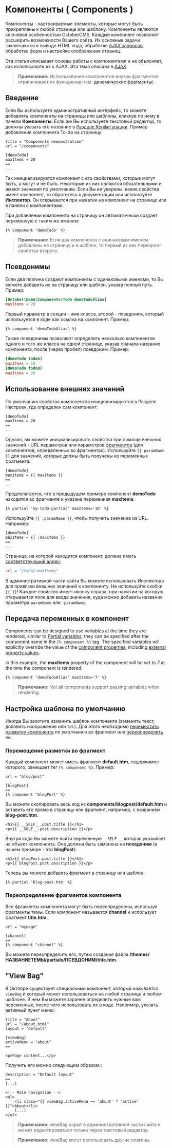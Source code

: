 # Компоненты ( Components )

Компоненты - настраиваемые элементы, которые могут быть прикреплены к любой странице или шаблону. Компоненты являются ключевой особенностью OctoberCMS. Каждый компонент позволяет расширить возможности Вашего сайта. Их основные задачи заключаются в выводе HTML кода, обработке [AJAX запросов](../cms/ajax.md), обработке форм и настройке отображения страниц.

Эта статья описывает основы работы с компонентами и не объясняет, как использовать их с AJAX. Эта тема описана в [AJAX](../cms/ajax.md).

> **Примечание:** Использование компонентов внутри фрагментов ограничивает их функционал (см. [динамические фрагменты](partials.md#dynamic-partials)).

<a name="introduction"></a>
## Введение

Если Вы используете административный интерфейс, то можете добавлять компоненты на страницы или шаблоны, кликнув по нему в панели **Компоненты**. Если же Вы используете текстовый редактор, то должны указать его название в [Разделе Конфигурации](../cms/themes.md#configuration-section). Пример добавления компонента To-do на страницу:

```
title = "Components demonstration"
url = "/components"

[demoTodo]
maxItems = 20
==
...
```

Так инициализируется компонент с его свойствами, которые могут быть, а могут и не быть. Некоторые из них являются обязательными и имеют значения по умолчанию. Если Вы не уверены, какие свойства имеет компонент, то обратитесь к документации или используйте **Инспектор**. Он открывается при нажатии на компонент на странице или в панели с компонентами.

При добавлении компонента на страницу он автоматически создает переменную с таким же именем:

```twig
{% component 'demoTodo' %}
```

> **Примечание:** Если два компонента с одинаковым именем добавлены на страницу и в шаблон, то первый из них перекроет свойства второго.

<a name="aliases"></a>
## Псевдонимы

Если два плагина создают компоненты с одинаковыми именами, то Вы можете добавить их на страницу или шаблон, указав полный путь. Пример:

```ini
[October\Demo\Components\Todo demoTodoAlias]
maxItems = 20
```

Первый параметр в секции - имя класса, второй - псевдоним, который используется в коде как ссылка на компонент. Пример:

```twig
{% component 'demoTodoAlias' %}
```

Также псевдонимы позволяют определить несколько компонентов одного и того же класса на одной странице, указав сначала название компонента, после (через пробел) псевдоним. Пример:

```ini
[demoTodo todoA]
maxItems = 10
[demoTodo todoB]
maxItems = 20
```

<a name="external-property-values"></a>
## Использование внешних значений

По умолчанию свойства компонентов инициализируются в Разделе Настроек, где определен сам компонент:

    [demoTodo]
    maxItems = 20
    ==
    ...

Однако, вы можете инициализировать свойства при помощи внешних значений - URL параметров или параметров [фрагментов](../cms/partials.md) (для компонентов, определенных во фрагментах). Используйте  `{{ paramName }}` для значений, которые должы быть получены из переменных фрагмента:

```
[demoTodo]
maxItems = {{ maxItems }}
==
...
```

Предполагается, что в предыдущем примере компонент **demoTodo** находится во фрагменте и указана переменная **maxItems**:

```
{% partial 'my-todo-partial' maxItems='10' %}
```

Используйте `{{ :paramName }}`, чтобы получить значение из URL. Например:

```
[demoTodo]
maxItems = {{ :maxItems }}
==
...
```

Страница, на которой находится компонент, должна иметь [соответствующий адрес](../cms/pages.md#url-syntax):

```ini
url = "/todo/:maxItems"
```

В административной части сайта Вы можете использовать Инспектора для привязки внешних значений к компоненту. Не используйте скобки `{{ }}`! Каждое свойство имеет иконку справа, при нажатии на которую, открывается поле для ввода значения, куда можно добавить название параметра `paramName` или `:paramName`.

<a name="component-variables"></a>
## Передача переменных в компонент

Components can be designed to use variables at the time they are rendered, similar to [Partial variables](partials.md#partial-variables), they can be specified after the component name in the `{% component %}` tag. The specified variables will explicitly override the value of the [component properties](../plugin/components.md#component-properties), including [external property values](#external-property-values).

In this example, the **maxItems** property of the component will be set to *7* at the time the component is rendered:

```twig
{% component 'demoTodoAlias' maxItems='7' %}
```

> **Примечание**: Not all components support passing variables when rendering.

<a name="customizing-default-markup"></a>
## Настройка шаблона по умолчанию

Иногда Вы захотите изменить шаблон компонента (заменить текст, добавить изображение или т.п.). Для этого необходимо [переместить разметку компонента](#moving-default-markup) по умолчанию во фрагмент или [переопределить](#overriding-partials) ее.

<a name="moving-default-markup"></a>
### Перемещение разметки во фрагмент

Каждый компонент может иметь фрагмент **default.htm**, содержимое которого, замещает тег `{% component %}`. Пример:

```
url = "blog/post"

[blogPost]
==
{% component "blogPost" %}
```

Вы можете скопировать весь код из **components/blogpost/default.htm** и вставить его прямо в страницу или фрагмент, например, с названием **blog-post.htm**.

```twig
<h1>{{ __SELF__.post.title }}</h1>
<p>{{ __SELF__.post.description }}</p>
```

Внутри кода Вы можете найти переменную `__SELF__`, которая указывает на объект компонента. Она должна быть заменена на **псевдоним** (в нашем примере - это **blogPost**):

```twig
<h1>{{ blogPost.post.title }}</h1>
<p>{{ blogPost.post.description }}</p>
```

Теперь вы можете добавить фрагмент в страницу или шаблон:

```twig
{% partial 'blog-post.htm' %}
```

<a name="overriding-partials"></a>
### Переопределение фрагментов компонента

Все фргаменты компонента могут быть переопределены, используя фрагменты темы. Если компонент называется **channel** и использует фрагмент **title.htm**:

    url = "mypage"

    [channel]
    ==
    {% component "channel" %}

Вы можете переопределить его, путем создания файла **/themes/НАЗВАНИЕТЕМЫ/partials/ПСЕВДОНИМ/title.htm**.

<a name="viewbag-component"></a>
## "View Bag"

В Октябре существует специальный компонент, который называется `viewBag` и который может использоваться на любой странице и любом шаблоне. В нем Вы можете заранее определить нужные вам переменные, после чего использовать их в коде. Например, указать активный пункт меню:

    title = "About"
    url = "/about.html"
    layout = "default"

    [viewBag]
    activeMenu = "about"
    ==

    <p>Page content...</p>

Получить его можно следующим образом::

```
description = "Default layout"
==
[...]

<!-- Main navigation -->
<ul>
    <li class="{{ viewBag.activeMenu == 'about' ? 'active' }}">About</li>
    [...]
</ul>
```

> **Примечание**: viewBag скрыт в административной части сайта и может редактироваться только через текстовый редактор.

> **Примечание**: viewBag могут использовать другие плагины.
